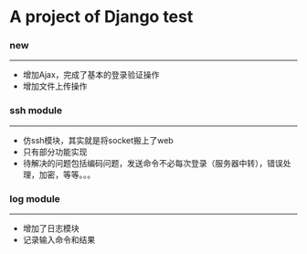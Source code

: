 # A project of Django test
### new
***
* 增加Ajax，完成了基本的登录验证操作
* 增加文件上传操作

### ssh module
***
* 仿ssh模块，其实就是将socket搬上了web
* 只有部分功能实现
* 待解决的问题包括编码问题，发送命令不必每次登录（服务器中转），错误处理，加密，等等。。。

### log module
***
* 增加了日志模块
* 记录输入命令和结果
